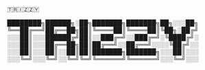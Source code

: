 

<!--
Hi there 👋
**trizzilla/trizzilla** is a ✨ _special_ ✨ repository because its `README.md` (this file) appears on your GitHub profile.

Here are some ideas to get you started:

- 🔭 I’m currently working on ...
- 🌱 I’m currently learning ...
- 👯 I’m looking to collaborate on ...
- 🤔 I’m looking for help with ...
- 💬 Ask me about ...
- 📫 How to reach me: ...
- 😄 Pronouns: ...
- ⚡ Fun fact: ...
-->
🇹​​​​​🇷​​​​​🇮​​​​​🇿🇿🇾




████████╗██████╗░██╗███████╗███████╗██╗░░░██╗
╚══██╔══╝██╔══██╗██║╚════██║╚════██║╚██╗░██╔╝   
░░░██║░░░██████╔╝██║░░███╔═╝░░███╔═╝░╚████╔╝░
░░░██║░░░██╔══██╗██║██╔══╝░░██╔══╝░░░░╚██╔╝░░
░░░██║░░░██║░░██║██║███████╗███████╗░░░██║░░░   
░░░╚═╝░░░╚═╝░░╚═╝╚═╝╚══════╝╚══════╝░░░╚═╝░░░         
